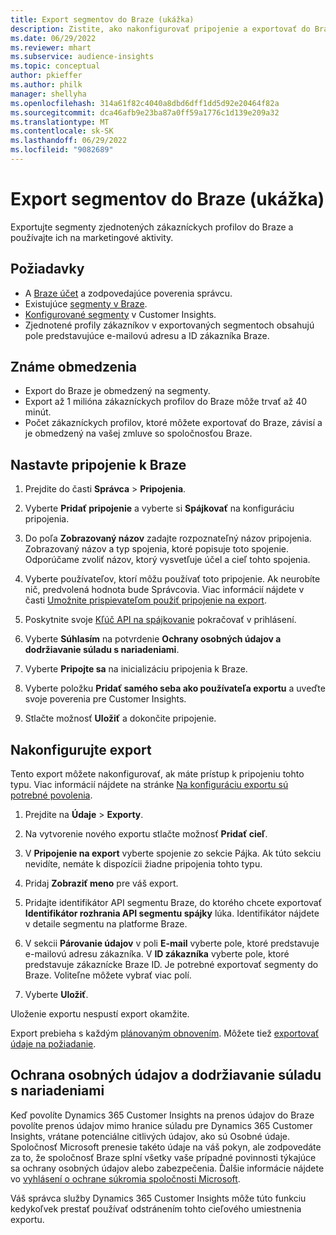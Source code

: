 ```yaml
---
title: Export segmentov do Braze (ukážka)
description: Zistite, ako nakonfigurovať pripojenie a exportovať do Braze.
ms.date: 06/29/2022
ms.reviewer: mhart
ms.subservice: audience-insights
ms.topic: conceptual
author: pkieffer
ms.author: philk
manager: shellyha
ms.openlocfilehash: 314a61f82c4040a8dbd6dff1dd5d92e20464f82a
ms.sourcegitcommit: dca46afb9e23ba87a0ff59a1776c1d139e209a32
ms.translationtype: MT
ms.contentlocale: sk-SK
ms.lasthandoff: 06/29/2022
ms.locfileid: "9082689"
---
```

# <a name="export-segments-to-braze-preview"></a>Export segmentov do Braze (ukážka)

Exportujte segmenty zjednotených zákazníckych profilov do Braze a používajte ich na marketingové aktivity.

## <a name="prerequisites"></a>Požiadavky

- A [Braze účet](https://www.braze.com/) a zodpovedajúce poverenia správcu.
- Existujúce [segmenty v Braze](https://www.braze.com/docs/user_guide/engagement_tools/segments/creating_a_segment/).
- [Konfigurované segmenty](segments.md) v Customer Insights.
- Zjednotené profily zákazníkov v exportovaných segmentoch obsahujú pole predstavujúce e-mailovú adresu a ID zákazníka Braze.

## <a name="known-limitations"></a>Známe obmedzenia

- Export do Braze je obmedzený na segmenty.
- Export až 1 milióna zákazníckych profilov do Braze môže trvať až 40 minút.
- Počet zákazníckych profilov, ktoré môžete exportovať do Braze, závisí a je obmedzený na vašej zmluve so spoločnosťou Braze.

## <a name="set-up-connection-to-braze"></a>Nastavte pripojenie k Braze

1. Prejdite do časti **Správca** > **Pripojenia**.

1. Vyberte **Pridať pripojenie** a vyberte si **Spájkovať** na konfiguráciu pripojenia.

1. Do poľa **Zobrazovaný názov** zadajte rozpoznateľný názov pripojenia. Zobrazovaný názov a typ spojenia, ktoré popisuje toto spojenie. Odporúčame zvoliť názov, ktorý vysvetľuje účel a cieľ tohto spojenia.

1. Vyberte používateľov, ktorí môžu používať toto pripojenie. Ak neurobíte nič, predvolená hodnota bude Správcovia. Viac informácií nájdete v časti [Umožnite prispievateľom použiť pripojenie na export](connections.md#allow-contributors-to-use-a-connection-for-exports).

1. Poskytnite svoje [Kľúč API na spájkovanie](https://www.braze.com/docs/api/basics/) pokračovať v prihlásení.

1. Vyberte **Súhlasím** na potvrdenie **Ochrany osobných údajov a dodržiavanie súladu s nariadeniami**.

1. Vyberte **Pripojte sa** na inicializáciu pripojenia k Braze.

1. Vyberte položku **Pridať samého seba ako používateľa exportu** a uveďte svoje poverenia pre Customer Insights.

1. Stlačte možnosť **Uložiť** a dokončite pripojenie.

## <a name="configure-an-export"></a>Nakonfigurujte export

Tento export môžete nakonfigurovať, ak máte prístup k pripojeniu tohto typu. Viac informácií nájdete na stránke [Na konfiguráciu exportu sú potrebné povolenia](export-destinations.md#set-up-a-new-export).

1. Prejdite na **Údaje** > **Exporty**.

1. Na vytvorenie nového exportu stlačte možnosť **Pridať cieľ**.

1. V **Pripojenie na export** vyberte spojenie zo sekcie Pájka. Ak túto sekciu nevidíte, nemáte k dispozícii žiadne pripojenia tohto typu.  

1. Pridaj **Zobraziť meno** pre váš export.

1. Pridajte identifikátor API segmentu Braze, do ktorého chcete exportovať **Identifikátor rozhrania API segmentu spájky** lúka. Identifikátor nájdete v detaile segmentu na platforme Braze.

1. V sekcii **Párovanie údajov** v poli **E-mail** vyberte pole, ktoré predstavuje e-mailovú adresu zákazníka. V **ID zákazníka** vyberte pole, ktoré predstavuje zákaznícke Braze ID. Je potrebné exportovať segmenty do Braze. Voliteľne môžete vybrať viac polí.

1. Vyberte **Uložiť**.

Uloženie exportu nespustí export okamžite.

Export prebieha s každým [plánovaným obnovením](system.md#schedule-tab). Môžete tiež [exportovať údaje na požiadanie](export-destinations.md#run-exports-on-demand). 


## <a name="data-privacy-and-compliance"></a>Ochrana osobných údajov a dodržiavanie súladu s nariadeniami

Keď povolíte Dynamics 365 Customer Insights na prenos údajov do Braze povolíte prenos údajov mimo hranice súladu pre Dynamics 365 Customer Insights, vrátane potenciálne citlivých údajov, ako sú Osobné údaje. Spoločnosť Microsoft prenesie takéto údaje na váš pokyn, ale zodpovedáte za to, že spoločnosť Braze splní všetky vaše prípadné povinnosti týkajúce sa ochrany osobných údajov alebo zabezpečenia. Ďalšie informácie nájdete vo [vyhlásení o ochrane súkromia spoločnosti Microsoft](https://go.microsoft.com/fwlink/?linkid=396732).

Váš správca služby Dynamics 365 Customer Insights môže túto funkciu kedykoľvek prestať používať odstránením tohto cieľového umiestnenia exportu.
